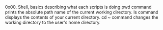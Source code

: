 0x00. Shell, basics describing what each scripts is doing
pwd command prints the absolute path name of the current working directory.
ls command displays the contents of your current directory.
cd ~ command changes the working directory to the user's home directory.
